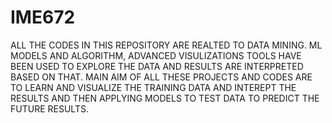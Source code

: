 # IME672

ALL THE CODES IN THIS REPOSITORY ARE REALTED TO DATA MINING.
ML MODELS AND ALGORITHM, ADVANCED VISULIZATIONS TOOLS HAVE BEEN USED TO EXPLORE THE DATA AND RESULTS ARE INTERPRETED BASED ON THAT.
MAIN AIM OF ALL THESE PROJECTS AND CODES ARE TO LEARN AND VISUALIZE THE TRAINING DATA AND INTEREPT THE RESULTS AND THEN APPLYING MODELS TO TEST DATA TO PREDICT THE FUTURE RESULTS. 
